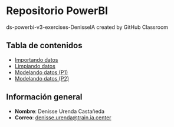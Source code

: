 # Repositorio PowerBI
ds-powerbi-v3-exercises-DenisseIA created by GitHub Classroom

## Tabla de contenidos
- [Importando datos](Practica01.pbix)
- [Limpiando datos](Practica02.pbix)
- [Modelando datos (P1)](Practica03.pbix)
- [Modelando datos (P2)](Practica04.pbix)

## Información general
- **Nombre**: Denisse Urenda Castañeda
- **Correo**: denisse.urenda@train.ia.center
